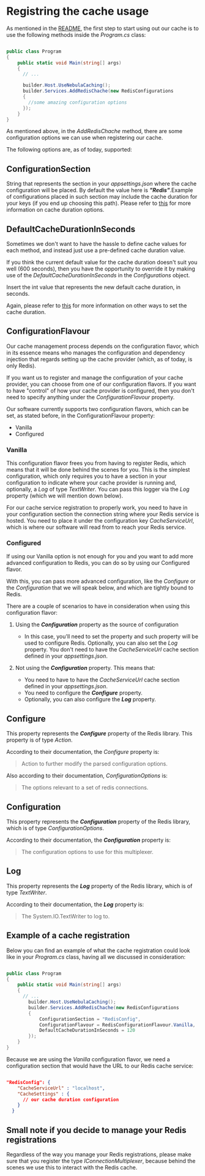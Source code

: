 # Registring the cache usage

As mentioned in the [README](../../../../README.md), the first step to start using out our cache is to use the following methods inside the _Program.cs_ class:

```csharp

public class Program
{
    public static void Main(string[] args)
    {
      // ...

      builder.Host.UseNebulaCaching();
      builder.Services.AddRedisChache(new RedisConfigurations
      {
        //some amazing configuration options
      });
    }
}

```

As mentioned above, in the _AddRedisChache_ method, there are some configuration options we can use when registering our cache.

The following options are, as of today, supported:

## ConfigurationSection

String that represents the section in your _appsettings.json_ where the cache configuration will be placed. By default the value here is **_"Redis"_**.Example of configurations placed in such section may include the cache duration for your keys (if you end up choosing this path). Please refer to [this](../AttributeUsage/AttributeUsage.md) for more information on cache duration options.

## DefaultCacheDurationInSeconds

Sometimes we don't want to have the hassle to define cache values for each method, and instead just use a pre-defined cache duration value.

If you think the current default value for the cache duration doesn't suit you well (600 seconds), then you have the opportunity to override it by making use of the _DefaultCacheDurationInSeconds_ in the _Configurations_ object.

Insert the int value that represents the new default cache duration, in seconds.

Again, please refer to [this](../AttributeUsage/AttributeUsage.md) for more information on other ways to set the cache duration.

## ConfigurationFlavour

Our cache management process depends on the configuration flavor, which in its essence means who manages the configuration and dependency injection that regards setting up the cache provider (which, as of today, is only Redis).

If you want us to register and manage the configuration of your cache provider, you can choose from one of our configuration flavors. If you want to have "control" of how your cache provider is configured, then you don't need to specify anything under the _ConfigurationFlavour_ property.

Our software currently supports two configuration flavors, which can be set, as stated before, in the ConfigurationFlavour property:

- Vanilla
- Configured

### Vanilla

This configuration flavor frees you from having to register Redis, which means that it will be done behind the scenes for you. This is the simplest configuration, which only requires you to have a section in your configuration to indicate where your cache provider is running and, optionally, a _Log_ of type _TextWriter_. You can pass this logger via the _Log_ property (which we will mention down below).

For our cache service registration to properly work, you need to have in your configuration section the connection string where your Redis service is hosted. You need to place it under the configuration key _CacheServiceUrl_, which is where our software will read from to reach your Redis service.

### Configured

If using our Vanilla option is not enough for you and you want to add more advanced configuration to Redis, you can do so by using our Configured flavor.

With this, you can pass more advanced configuration, like the _Configure_ or the _Configuration_ that we will speak below, and which are tightly bound to Redis.

There are a couple of scenarios to have in consideration when using this configuration flavor:

1. Using the **_Configuration_** property as the source of configuration

   - In this case, you'll need to set the property and such property will be used to configure Redis. Optionally, you can also set the _Log_ property. You don't need to have the _CacheServiceUrl_ cache section defined in your _appsettings.json_.

2. Not using the **_Configuration_** property. This means that:
   - You need to have to have the _CacheServiceUrl_ cache section defined in your _appsettings.json_.
   - You need to configure the **_Configure_** property.
   - Optionally, you can also configure the **_Log_** property.

## Configure

This property represents the **_Configure_** property of the Redis library. This property is of type _Action<ConfigurationOptions>_.

According to their documentation, the _Configure_ property is:

> Action to further modify the parsed configuration options.

Also according to their documentation, _ConfigurationOptions_ is:

> The options relevant to a set of redis connections.

## Configuration

This property represents the **_Configuration_** property of the Redis library, which is of type _ConfigurationOptions_.

According to their documentation, the **_Configuration_** property is:

> The configuration options to use for this multiplexer.

## Log

This property represents the **_Log_** property of the Redis library, which is of type _TextWriter_.

According to their documentation, the **_Log_** property is:

> The System.IO.TextWriter to log to.

## Example of a cache registration

Below you can find an example of what the cache registration could look like in your _Program.cs_ class, having all we discussed in consideration:

```csharp

public class Program
{
    public static void Main(string[] args)
    {
      // ...
        builder.Host.UseNebulaCaching();
        builder.Services.AddRedisChache(new RedisConfigurations
        {
            ConfigurationSection = "RedisConfig",
            ConfigurationFlavour = RedisConfigurationFlavour.Vanilla,
            DefaultCacheDurationInSeconds = 120
        });
    }
}

```

Because we are using the _Vanilla_ configuration flavor, we need a configuration section that would have the URL to our Redis cache service:

```json

"RedisConfig": {
    "CacheServiceUrl" : "localhost",
    "CacheSettings" : {
      // our cache duration configuration
    }
  }

```

## Small note if you decide to manage your Redis registrations

Regardless of the way you manage your Redis registrations, please make sure that you register the type _IConnectionMultiplexer_, because behind the scenes we use this to interact with the Redis cache.
